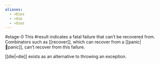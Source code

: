 ```yaml
---
aliases:
  - 💀‍Dies
  - 💀‍‍die
  - 💀‍‍dies
---
```

#stage-0
This #result indicates a fatal failure that can’t be recovered from. Combinators such as [[recover]], which can recover from a [[panic|😬‍panic]], can’t recover from this failure.

[[die|💀‍‍die]] exists as an alternative to throwing an exception.
